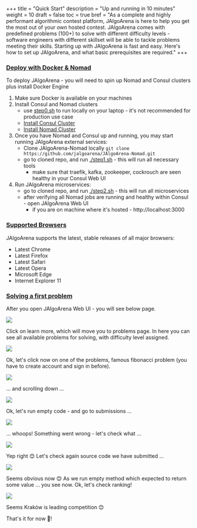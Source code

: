 +++
title = "Quick Start"
description = "Up and running in 10 minutes"
weight = 10
draft = false
toc = true
bref = "As a complete and highly performant algorithmic contest platform, JAlgoArena is here to help you get the most out of your own hosted contest. JAlgoArena comes with predefined problems (100+) to solve with different difficulty levels - software engineers with different skillset will be able to tackle problems meeting their skills. Starting up with JAlgoArena is fast and easy. Here's how to set up JAlgoArena, and what basic prerequisites are required."
+++

<h3 class="section-head" id="h-basic-template"><a href="#h-basic-template">Deploy with Docker & Nomad</a></h3>

<p>To deploy JAlgoArena - you will need to spin up Nomad and Consul clusters plus install Docker Engine</p>

1. Make sure Docker is available on your machines
1. Install Consul and Nomad clusters
   * use [step0.sh](https://github.com/jalgoarena/JAlgoArena-Nomad/blob/master/step0.sh) to run locally on your laptop - it's not recommended for production use case
   * [Install Consul Cluster](https://www.consul.io/intro/getting-started/join.html)
   * [Install Nomad Cluster](https://www.nomadproject.io/intro/getting-started/cluster.html)
1. Once you have Nomad and Consul up and running, you may start running JAlgoArena external services:
   * Clone JAlgoArena-Nomad locally `git clone https://github.com/jalgoarena/JAlgoArena-Nomad.git`
   * go to cloned repo, and run [./step1.sh](https://github.com/jalgoarena/JAlgoArena-Nomad/blob/master/step1.sh) - this will run all necessary tools
     * make sure that traefik, kafka, zookeeper, cockrouch are seen healthy in your Consul Web UI
1. Run JAlgoArena microservices:
   * go to cloned repo, and run [./step2.sh](https://github.com/jalgoarena/JAlgoArena-Nomad/blob/master/step2.sh) - this will run all microservices
   * after verifying all Nomad jobs are running and healthy within Consul - open JAlgoArena Web UI
     * if you are on machine where it's hosted - http://localhost:3000

<h3 class="section-head" id="h-supported-browsers"><a href="#h-supported-browsers">Supported Browsers</a></h3>

<p>JAlgoArena supports the latest, stable releases of all major browsers:</p>
<ul>
    <li>Latest Chrome</li>
    <li>Latest Firefox</li>
    <li>Latest Safari</li>
    <li>Latest Opera</li>
    <li>Microsoft Edge</li>
    <li>Internet Explorer 11</li>
</ul>


<h3 class="section-head" id="h-development"><a href="#h-development">Solving a first problem</a></h3>

After you open JAlgoArena Web UI - you will see below page.

![](https://raw.githubusercontent.com/jalgoarena/JAlgoArena/master/design/ui/home.png)

Click on learn more, which will move you to problems page. In here you can see all available problems for solving, with difficulty level assigned.

![](https://raw.githubusercontent.com/jalgoarena/JAlgoArena/master/design/ui/problems.png)

Ok, let's click now on one of the problems, famous fibonacci problem (you have to create account and sign in before).

![](https://raw.githubusercontent.com/jalgoarena/JAlgoArena/master/design/ui/fib.png)

... and scrolling down ...

![](https://raw.githubusercontent.com/jalgoarena/JAlgoArena/master/design/ui/fib_2.png)

Ok, let's run empty code - and go to submissions ...

![](https://raw.githubusercontent.com/jalgoarena/JAlgoArena/master/design/ui/submissions.png)

... whoops! Something went wrong - let's check what ...

![](https://raw.githubusercontent.com/jalgoarena/JAlgoArena/master/design/ui/compile_error.png)

Yep right 😊 Let's check again source code we have submitted ...

![](https://raw.githubusercontent.com/jalgoarena/JAlgoArena/master/design/ui/source_code.png)

Seems obvious now 😊 As we run empty method which expected to return some value ... you see now. Ok, let's check ranking!

![](https://raw.githubusercontent.com/jalgoarena/JAlgoArena/master/design/ui/ranking.png)

Seems Kraków is leading competition 😊

That's it for now 🐣!